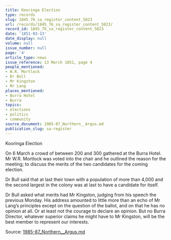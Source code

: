 ```yaml
---
title: Kooringa Election
type: records
slug: 1845_76_sa_register_content_5823
url: /records/1845_76_sa_register_content_5823/
record_id: 1845_76_sa_register_content_5823
date: '1851-03-13'
date_display: null
volume: null
issue_number: null
page: '4'
article_type: news
issue_reference: 13 March 1851, page 4
people_mentioned:
- W.R. Mortlock
- Dr Bull
- Mr Kingston
- Mr Lang
places_mentioned:
- Burra Hotel
- Burra
topics:
- elections
- politics
- community
source_document: 1985-87_Northern__Argus.md
publication_slug: sa-register
---
```


Kooringa Election

On 6 March a crowd of between 200 and 300 gathered at the Burra Hotel.  Mr W.R. Mortlock was voted into the chair and he outlined the reason for the meeting; to discuss the merits of the two candidates for the coming election.

Dr Bull said that at last their town with a population of more than 4,000 and the second largest in the colony was at last to have a candidate for itself.

Dr Bull asked what merits had Mr Kingston, judging from his speech the previous Monday.  His address amounted to little more than an echo of Mr Lang’s principles except on the question of the ballot, and on that he has no opinion at all.  Or at least not the courage to declare an opinion.  But no Burra Director, whatever superior claims he might have to Mr Kingston, will be the best member to represent our interests.

Source: [1985-87_Northern__Argus.md](/downloads/markdown/1985-87_Northern__Argus.md)
